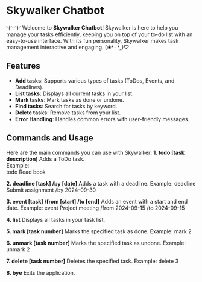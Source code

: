 # Skywalker Chatbot
◝(ᵔᵕᵔ)◜
Welcome to **Skywalker Chatbot**! Skywalker is here to help you manage your tasks efficiently, keeping you on top of your to-do list with an easy-to-use interface. With its fun personality, Skywalker makes task management interactive and engaging.
(❀❛ ֊ ❛„)♡
## Features

- **Add tasks**: Supports various types of tasks (ToDos, Events, and Deadlines).
- **List tasks**: Displays all current tasks in your list.
- **Mark tasks**: Mark tasks as done or undone.
- **Find tasks**: Search for tasks by keyword.
- **Delete tasks**: Remove tasks from your list.
- **Error Handling**: Handles common errors with user-friendly messages.

## Commands and Usage

Here are the main commands you can use with Skywalker:
**1. todo [task description]**
   Adds a ToDo task.  
   Example:  
   todo Read book

   **2. deadline [task] /by [date]**
   Adds a task with a deadline.
   Example:
   deadline Submit assignment /by 2024-09-30
   
   **3. event [task] /from [start] /to [end]**
   Adds an event with a start and end date.
   Example:
   event Project meeting /from 2024-09-15 /to 2024-09-15
   
   **4. list**
   Displays all tasks in your task list.
   
   **5. mark [task number]**
   Marks the specified task as done.
   Example:
   mark 2
   
   **6. unmark [task number]**
   Marks the specified task as undone.
   Example:
   unmark 2
   
   **7. delete [task number]**
   Deletes the specified task.
   Example:
   delete 3
   
   **8. bye**
   Exits the application.

